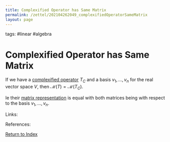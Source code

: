 ```yaml
---
title: Complexified Operator has Same Matrix
permalink: /zettel/202104262049_complexifiedOperatorSameMatrix
layout: page
---
```

tags: #linear #algebra

# Complexified Operator has Same Matrix

If we have a [complexified operator](202104251532_complexificationOperator) $T_C$ and a basis $v_1, \ldots, v_n$ for the
real vector space $V$, then $\mathcal{M}(T) = \mathcal{M}(T_C)$. 

Ie their [matrix representation](202102072233_matrixLinearMap) is equal
with both matrices being with respect to the basis $v_1, \ldots, v_n$.

Links: 

References: 

[Return to Index](index)